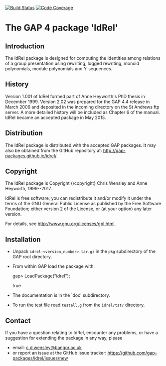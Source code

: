 [![Build Status](https://travis-ci.com/gap-packages/idrel.svg?branch=master)](https://travis-ci.com/gap-packages/idrel)
[![Code Coverage](https://codecov.io/github/gap-packages/idrel/coverage.svg?branch=master&token=)](https://codecov.io/gh/gap-packages/idrel)

# The GAP 4 package 'IdRel'

## Introduction

The IdRel package is designed for computing the identities among relations 
of a group presentation using rewriting, logged rewriting, 
monoid polynomials, module polynomials and Y-sequences.

## History

Version 1.001 of IdRel formed part of Anne Heyworth's PhD thesis in
December 1999.
Version 2.02 was prepared for the GAP 4.4 release in March 2006 
and deposited in the incoming directory on the St Andrews ftp server.
A more detailed history will be included as Chapter 6 of the manual.
IdRel became an accepted package in May 2015. 

## Distribution

The IdRel package is distributed with the accepted GAP packages.
It may also be obtained from the GitHub repository at:
  <http://gap-packages.github.io/idrel/> 

## Copyright

The IdRel package is Copyright {\copyright} Chris Wensley and Anne Heyworth, 
1999--2017. 

IdRel is free software; you can redistribute it and/or modify it 
under the terms of the GNU General Public License as published by
the Free Software Foundation; either version 2 of the License, or
(at your option) any later version. 

For details, see <http://www.gnu.org/licenses/gpl.html>. 

## Installation

 * Unpack `idrel-<version_number>.tar.gz` in the `pkg` subdirectory 
   of the GAP root directory.
 * From within GAP load the package with:

    gap> LoadPackage("idrel");

    true

 * The documentation is in the `doc' subdirectory.
 * To run the test file read `testall.g` from the `idrel/tst/` directory. 

## Contact

If you have a question relating to IdRel, encounter any problems, or have a suggestion for extending the package in any way, please 
 * email: c.d.wensley@bangor.ac.uk 
 * or report an issue at the GitHub issue tracker: 
   <https://github.com/gap-packages/idrel/issues/new> 

